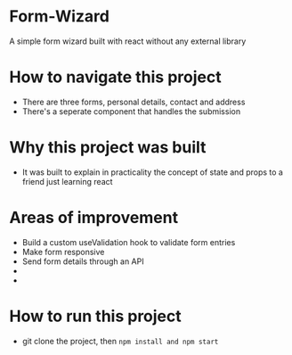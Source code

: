 # Form-Wizard
A simple form wizard built with react without any external library

# How to navigate this project

- There are three forms, personal details, contact and address
- There's a seperate component that handles the submission


# Why this project was built
- It was built to explain in practicality the concept of state and props to a friend just learning react

# Areas of improvement
- Build a custom useValidation hook to validate form entries
- Make form responsive
- Send form details through an API
- 
- 

# How to run this project
- git clone the project, then ```npm install and npm start ```
